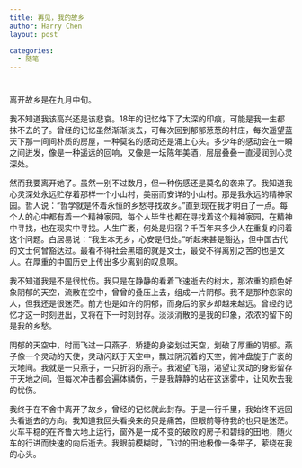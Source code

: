 ```yaml
---
title: 再见，我的故乡
author: Harry Chen
layout: post

categories:
  - 随笔
---
```

# 

离开故乡是在九月中旬。

我不知道我该高兴还是该悲哀。18年的记忆烙下了太深的印痕，可能是我一生都抹不去的了。曾经的记忆虽然渐渐淡去，可每次回到郁郁葱葱的村庄，每次遥望蓝天下那一间间朴质的房屋，一种莫名的感动还是涌上心头。多少年的感动会在一瞬之间迸发，像是一种遥远的回响，又像是一坛陈年美酒，层层叠叠一直浸润到心灵深处。

然而我要离开她了。虽然一别不过数月，但一种伤感还是莫名的袭来了。我知道我心灵深处永远贮存着那样一个小山村，美丽而安详的小山村。那是我永远的精神家园。哲人说：“哲学就是怀着永恒的乡愁寻找故乡。”直到现在我才明白了一点。每个人的心中都有着一个精神家园，每个人毕生也都在寻找着这个精神家园，在精神中寻找，也在现实中寻找。人生广袤，何处是归宿？千百年来多少人在重复的问着这个问题。白居易说：“我生本无乡，心安是归处。”听起来甚是豁达，但中国古代的文士何曾豁达过。最看不得社会黑暗的就是文士，最受不得离别之苦的也是文人。在厚重的中国历史上传出多少离别的叹息啊。

我不知道我是不是很忧伤。我只是在静静的看着飞速逝去的树木，那浓重的颜色好象阴郁的天空，流散在空中，曾曾的叠压上去，组成一片阴郁。我不是那种恋家的人，但我还是很迷茫。前方也是如许的阴郁，而身后的家乡却越来越远。曾经的记忆才这一时刻迸出，又将在下一时刻封存。淡淡消散的是我的印象，浓浓的留下的是我的乡愁。

阴郁的天空中，时而飞过一只燕子，矫捷的身姿划过天空，划破了厚重的阴郁。燕子像一个灵动的天使，灵动闪跃于天空中，飘过阴沉着的天空，俯冲盘旋于广袤的天地间。我就是一只燕子，一只折羽的燕子。我渴望飞翔，渴望让灵动的身影留存于天地之间，但每次冲击都会遍体鳞伤，于是我静静的站在这迷雾中，让风吹去我的忧伤。

我终于在不舍中离开了故乡，曾经的记忆就此封存。于是一行千里，我始终不远回头看逝去的方向。我知道我回头看换来的只是痛苦，但眼前等待我的也只是迷茫。火车平稳的在齐鲁大地上运行，窗外是一成不变的破败的房子和碧绿的田地，随火车的行进而快速的向后逝去。我眼前模糊时，飞过的田地极像一条带子，萦绕在我的心头。
